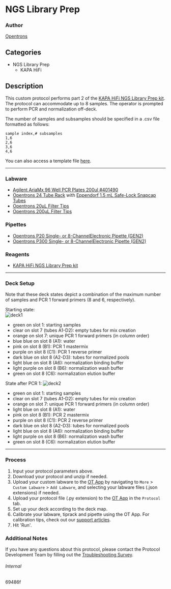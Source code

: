# NGS Library Prep

### Author
[Opentrons](https://opentrons.com/)

## Categories
* NGS Library Prep
	* KAPA HiFi

## Description

This custom protocol performs part 2 of the [KAPA HiFi NGS Library Prep kit](https://sequencing.roche.com/en/products-solutions/products/sample-preparation/library-amplification/kapa-hifi-kits.html). The protocol can accommodate up to 8 samples. The operator is prompted to perform PCR and normalization off-deck.

The number of samples and subsamples should be specified in a .csv file formatted as follows:

```
sample index,# subsamples
1,6
2,6
3,6
4,6
```

You can also access a template file [here](https://opentrons-protocol-library-website.s3.amazonaws.com/custom-README-images/69486f/ex.csv).

---

### Labware
* [Agilent AriaMx 96 Well PCR Plates 200ul #401490](https://www.agilent.com/store/en_US/Prod-401490/401490)
* [Opentrons 24 Tube Rack](https://shop.opentrons.com/4-in-1-tube-rack-set/) with [Eppendorf 1.5 mL Safe-Lock Snapcap Tubes](https://online-shop.eppendorf.us/US-en/Laboratory-Consumables-44512/Tubes-44515/Eppendorf-Safe-Lock-Tubes-PF-8863.html)
* [Opentrons 20µL Filter Tips](https://shop.opentrons.com/opentrons-20ul-filter-tips/)
* [Opentrons 200µL Filter Tips](https://shop.opentrons.com/opentrons-200ul-filter-tips/)

### Pipettes
* [Opentrons P20 Single- or 8-ChannelElectronic Pipette (GEN2)](https://shop.opentrons.com/8-channel-electronic-pipette/)
* [Opentrons P300 Single- or 8-ChannelElectronic Pipette (GEN2)](https://shop.opentrons.com/8-channel-electronic-pipette/)

### Reagents
* [KAPA HiFi NGS Library Prep kit](https://sequencing.roche.com/en/products-solutions/products/sample-preparation/library-amplification/kapa-hifi-kits.html)

---

### Deck Setup

Note that these deck states depict a combination of the maximum number of samples and PCR 1 forward primers (8 and 6, respectively).

Starting state:  
![deck1](https://opentrons-protocol-library-website.s3.amazonaws.com/custom-README-images/69486f/deck1-3.png)  
* green on slot 1: starting samples
* clear on slot 7 (tubes A1-D2): empty tubes for mix creation
* orange on slot 7: unique PCR 1 forward primers (in column order)
* blue blue on slot 8 (A1): water
* pink on slot 8 (B1): PCR 1 mastermix
* purple on slot 8 (C1): PCR 1 reverse primer
* dark blue on slot 8 (A2-D3): tubes for normalized pools
* light blue on slot 8 (A6): normalization binding buffer
* light purple on slot 8 (B6): normalization wash buffer
* green on slot 8 (C6): normalization elution buffer

State after PCR 1:
![deck2](https://opentrons-protocol-library-website.s3.amazonaws.com/custom-README-images/69486f/deck2-3.png)
* green on slot 1: starting samples
* clear on slot 7 (tubes A1-D2): empty tubes for mix creation
* orange on slot 7: unique PCR 1 forward primers (in column order)
* light blue on slot 8 (A1): water
* pink on slot 8 (B1): PCR 2 mastermix
* purple on slot 8 (C1): PCR 2 reverse primer
* dark blue on slot 8 (A2-D3): tubes for normalized pools
* light blue on slot 8 (A6): normalization binding buffer
* light purple on slot 8 (B6): normalization wash buffer
* green on slot 8 (C6): normalization elution buffer

---

### Process
1. Input your protocol parameters above.
2. Download your protocol and unzip if needed.
3. Upload your custom labware to the [OT App](https://opentrons.com/ot-app) by navigating to `More` > `Custom Labware` > `Add Labware`, and selecting your labware files (.json extensions) if needed.
4. Upload your protocol file (.py extension) to the [OT App](https://opentrons.com/ot-app) in the `Protocol` tab.
5. Set up your deck according to the deck map.
6. Calibrate your labware, tiprack and pipette using the OT App. For calibration tips, check out our [support articles](https://support.opentrons.com/en/collections/1559720-guide-for-getting-started-with-the-ot-2).
7. Hit 'Run'.

### Additional Notes
If you have any questions about this protocol, please contact the Protocol Development Team by filling out the [Troubleshooting Survey](https://protocol-troubleshooting.paperform.co/).

###### Internal
69486f
